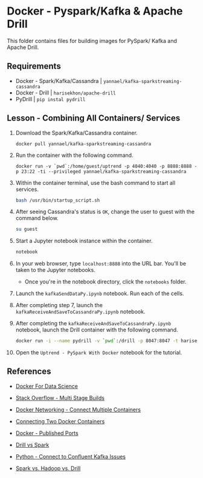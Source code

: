 # Docker - Pyspark/Kafka & Apache Drill

This folder contains files for building images for PySpark/ Kafka and Apache Drill.

## Requirements

* Docker - Spark/Kafka/Cassandra  | `yannael/kafka-sparkstreaming-cassandra`
* Docker - Drill  | `harisekhon/apache-drill`
* PyDrill | `pip instal pydrill`

## Lesson - Combining All Containers/ Services

1. Download the Spark/Kafka/Cassandra container.
    ```docker
    docker pull yannael/kafka-sparkstreaming-cassandra
    ```
2. Run the container with the following command.
    ```docker
    docker run -v `pwd`:/home/guest/uptrend -p 4040:4040 -p 8888:8888 -p 23:22 -ti --privileged yannael/kafka-sparkstreaming-cassandra

    ```

3. Within the container terminal, use the bash command to start all services.
    ```bash
    bash /usr/bin/startup_script.sh
    ```

4. After seeing Cassandra's status is `OK`, change the user to guest with the command below.
    ```bash
    su guest
    ```

5. Start a Jupyter notebook instance within the container.
    ```bash
    notebook
    ```

6. In your web browser, type `localhost:8888` into the URL bar. You'll be taken to the Jupyter notebooks.

    * Once you're in the notebook directory, click the `notebooks` folder.

7. Launch the `kafkaSendDataPy.ipynb` notebook. Run each of the cells.

8. After completing step 7, launch the `kafkaReceiveAndSaveToCassandraPy.ipynb` notebook.

9. After completing the `kafkaReceiveAndSaveToCassandraPy.ipynb` notebook, launch the Drill container with the following command.
    ```bash
    docker run -i --name pydrill -v `pwd`:/drill -p 8047:8047 -t harisekhon/apache-drill
    ```

10. Open the `Uptrend - PySpark With Docker` notebook for the tutorial.

## References

* [Docker For Data Science](https://towardsdatascience.com/docker-for-data-science-9c0ce73e8263)
* [Stack Overflow - Multi Stage Builds](https://stackoverflow.com/questions/39626579/is-there-a-way-to-combine-docker-images-into-1-container)
* [Docker Networking - Connect Multiple Containers](https://scotch.io/@Mozartted/docker-networking-how-to-connect-multiple-containers#toc-connecting-containers)
* [Connecting Two Docker Containers](https://stackoverflow.com/questions/45481943/connecting-two-docker-containers)
* [Docker - Published Ports](https://docs.docker.com/config/containers/container-networking/#published-ports)

* [Drill vs Spark](https://www.smartdatacollective.com/apache-drill-vs-apache-spark-what-s-right-tool-job/)

* [Python - Connect to Confluent Kafka Issues](https://github.com/confluentinc/confluent-kafka-python/issues/447)

* [Spark vs. Hadoop vs. Drill](https://www.quora.com/Which-is-more-efficient-Spark-over-Hadoop-or-Apache-Drill)